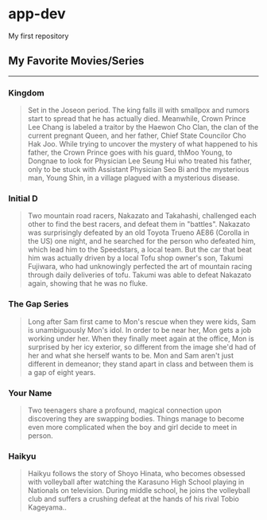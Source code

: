 # app-dev
My first repository

## My Favorite Movies/Series

---

### Kingdom

> Set in the Joseon period. The king falls ill with smallpox and rumors start to spread that he has actually died. Meanwhile, Crown Prince Lee Chang is labeled a traitor by the Haewon Cho Clan, the clan of the current pregnant Queen, and her father, Chief State Councilor Cho Hak Joo. While trying to uncover the mystery of what happened to his father, the Crown Prince goes with his guard, thMoo Young, to Dongnae to look for Physician Lee Seung Hui who treated his father, only to be stuck with Assistant Physician Seo Bi and the mysterious man, Young Shin, in a village plagued with a mysterious disease.

### Initial D
  
> Two mountain road racers, Nakazato and Takahashi, challenged each other to find the best racers, and defeat them in "battles". Nakazato was surprisingly defeated by an old Toyota Trueno AE86 (Corolla in the US) one night, and he searched for the person who defeated him, which lead him to the Speedstars, a local team. But the car that beat him was actually driven by a local Tofu shop owner's son, Takumi Fujiwara, who had unknowingly perfected the art of mountain racing through daily deliveries of tofu. Takumi was able to defeat Nakazato again, showing that he was no fluke.

### The Gap Series

> Long after Sam first came to Mon's rescue when they were kids, Sam is unambiguously Mon's idol. In order to be near her, Mon gets a job working under her. When they finally meet again at the office, Mon is surprised by her icy exterior, so different from the image she'd had of her and what she herself wants to be. Mon and Sam aren't just different in demeanor; they stand apart in class and between them is a gap of eight years.

### Your Name

> Two teenagers share a profound, magical connection upon discovering they are swapping bodies. Things manage to become even more complicated when the boy and girl decide to meet in person.

### Haikyu

> Haikyu follows the story of Shoyo Hinata, who becomes obsessed with volleyball after watching the Karasuno High School playing in Nationals on television. During middle school, he joins the volleyball club and suffers a crushing defeat at the hands of his rival Tobio Kageyama..
